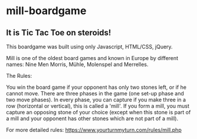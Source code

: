 # mill-boardgame

## It is Tic Tac Toe on steroids!

This boardgame was built using only Javascript, HTML/CSS, jQuery.

Mill is one of the oldest board games and known in Europe by different names: Nine Men Morris, Mühle, Molenspel and Merrelles.


The Rules:

You win the board game if your opponent has only two stones left, or if he cannot move. 
There are three phases in the game (one set-up phase and two move phases). 
In every phase, you can capture if you make three in a row (horizontal or vertical), this is called a 'mill'. 
If you form a mill, you must capture an opposing stone of your choice 
(except when this stone is part of a mill and your opponent has other stones which are not part of a mill).

For more detailed rules:
https://www.yourturnmyturn.com/rules/mill.php
